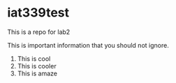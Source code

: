 # iat339test
This is a repo for lab2

This is important information that you should not ignore.

1. This is cool
2. This is cooler
3. This is amaze

